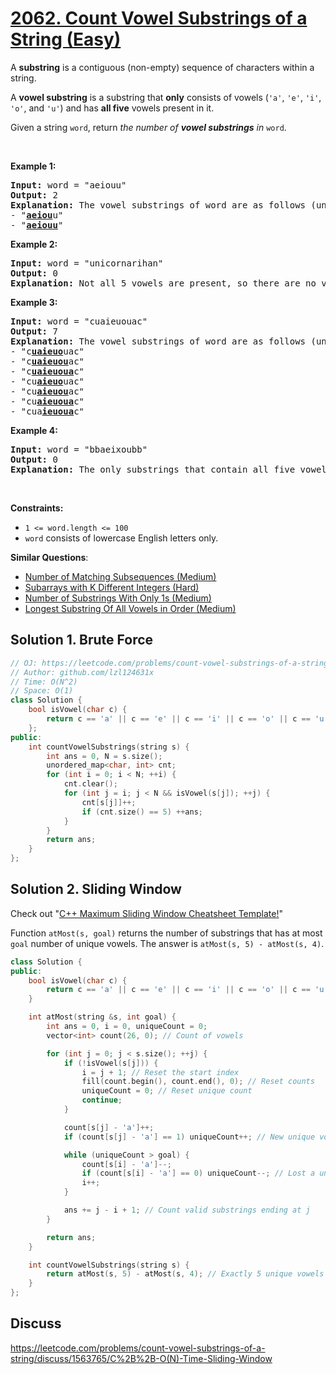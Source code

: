 # [2062. Count Vowel Substrings of a String (Easy)](https://leetcode.com/problems/count-vowel-substrings-of-a-string/)

<p>A <strong>substring</strong> is a contiguous (non-empty) sequence of characters within a string.</p>

<p>A <strong>vowel substring</strong> is a substring that <strong>only</strong> consists of vowels (<code>'a'</code>, <code>'e'</code>, <code>'i'</code>, <code>'o'</code>, and <code>'u'</code>) and has <strong>all five</strong> vowels present in it.</p>

<p>Given a string <code>word</code>, return <em>the number of <strong>vowel substrings</strong> in</em> <code>word</code>.</p>

<p>&nbsp;</p>
<p><strong>Example 1:</strong></p>

<pre><strong>Input:</strong> word = "aeiouu"
<strong>Output:</strong> 2
<strong>Explanation:</strong> The vowel substrings of word are as follows (underlined):
- "<strong><u>aeiou</u></strong>u"
- "<strong><u>aeiouu</u></strong>"
</pre>

<p><strong>Example 2:</strong></p>

<pre><strong>Input:</strong> word = "unicornarihan"
<strong>Output:</strong> 0
<strong>Explanation:</strong> Not all 5 vowels are present, so there are no vowel substrings.
</pre>

<p><strong>Example 3:</strong></p>

<pre><strong>Input:</strong> word = "cuaieuouac"
<strong>Output:</strong> 7
<strong>Explanation:</strong> The vowel substrings of word are as follows (underlined):
- "c<strong><u>uaieuo</u></strong>uac"
- "c<strong><u>uaieuou</u></strong>ac"
- "c<strong><u>uaieuoua</u></strong>c"
- "cu<strong><u>aieuo</u></strong>uac"
- "cu<strong><u>aieuou</u></strong>ac"
- "cu<strong><u>aieuoua</u></strong>c"
- "cua<strong><u>ieuoua</u></strong>c"</pre>

<p><strong>Example 4:</strong></p>

<pre><strong>Input:</strong> word = "bbaeixoubb"
<strong>Output:</strong> 0
<strong>Explanation:</strong> The only substrings that contain all five vowels also contain consonants, so there are no vowel substrings.
</pre>

<p>&nbsp;</p>
<p><strong>Constraints:</strong></p>

<ul>
	<li><code>1 &lt;= word.length &lt;= 100</code></li>
	<li><code>word</code> consists of lowercase English letters only.</li>
</ul>


**Similar Questions**:
* [Number of Matching Subsequences (Medium)](https://leetcode.com/problems/number-of-matching-subsequences/)
* [Subarrays with K Different Integers (Hard)](https://leetcode.com/problems/subarrays-with-k-different-integers/)
* [Number of Substrings With Only 1s (Medium)](https://leetcode.com/problems/number-of-substrings-with-only-1s/)
* [Longest Substring Of All Vowels in Order (Medium)](https://leetcode.com/problems/longest-substring-of-all-vowels-in-order/)

## Solution 1. Brute Force

```cpp
// OJ: https://leetcode.com/problems/count-vowel-substrings-of-a-string/
// Author: github.com/lzl124631x
// Time: O(N^2)
// Space: O(1)
class Solution {
    bool isVowel(char c) {
        return c == 'a' || c == 'e' || c == 'i' || c == 'o' || c == 'u';
    };
public:
    int countVowelSubstrings(string s) {
        int ans = 0, N = s.size();
        unordered_map<char, int> cnt;
        for (int i = 0; i < N; ++i) {
            cnt.clear();
            for (int j = i; j < N && isVowel(s[j]); ++j) {
                cnt[s[j]]++;
                if (cnt.size() == 5) ++ans;
            }
        }
        return ans;
    }
};
```

## Solution 2. Sliding Window

Check out "[C++ Maximum Sliding Window Cheatsheet Template!](https://leetcode.com/problems/frequency-of-the-most-frequent-element/discuss/1175088/C%2B%2B-Maximum-Sliding-Window-Cheatsheet-Template!)"

Function `atMost(s, goal)` returns the number of substrings that has at most `goal` number of unique vowels. The answer is `atMost(s, 5) - atMost(s, 4)`.

```cpp
class Solution {
public:
    bool isVowel(char c) {
        return c == 'a' || c == 'e' || c == 'i' || c == 'o' || c == 'u';
    }

    int atMost(string &s, int goal) {
        int ans = 0, i = 0, uniqueCount = 0;
        vector<int> count(26, 0); // Count of vowels

        for (int j = 0; j < s.size(); ++j) {
            if (!isVowel(s[j])) {
                i = j + 1; // Reset the start index
                fill(count.begin(), count.end(), 0); // Reset counts
                uniqueCount = 0; // Reset unique count
                continue;
            }

            count[s[j] - 'a']++;
            if (count[s[j] - 'a'] == 1) uniqueCount++; // New unique vowel

            while (uniqueCount > goal) {
                count[s[i] - 'a']--;
                if (count[s[i] - 'a'] == 0) uniqueCount--; // Lost a unique vowel
                i++;
            }

            ans += j - i + 1; // Count valid substrings ending at j
        }

        return ans;
    }

    int countVowelSubstrings(string s) {
        return atMost(s, 5) - atMost(s, 4); // Exactly 5 unique vowels
    }
};

```

## Discuss

https://leetcode.com/problems/count-vowel-substrings-of-a-string/discuss/1563765/C%2B%2B-O(N)-Time-Sliding-Window
